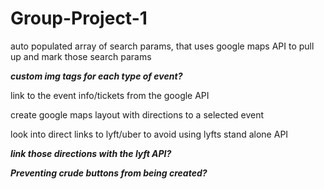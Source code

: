 # Group-Project-1

auto populated array of search params, that uses google maps API to pull up and mark those search params

*******custom img tags for each type of event?*******

link to the event info/tickets from the google API 

create google maps layout with directions to a selected event

look into direct links to lyft/uber to avoid using lyfts stand alone API

*******link those directions with the lyft API?*******

*******Preventing crude buttons from being created?*******


